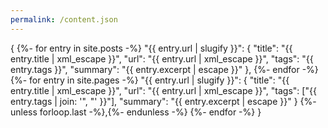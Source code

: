 ```yaml
---
permalink: /content.json
---
```

{
  {%- for entry in site.posts -%}
    "{{ entry.url | slugify }}": {
        "title": "{{ entry.title | xml_escape }}",
        "url": "{{ entry.url | xml_escape }}",
        "tags": "{{ entry.tags }}",
        "summary": "{{ entry.excerpt | escape }}"
    },
  {%- endfor -%}
  {%- for entry in site.pages -%}
    "{{ entry.url | slugify }}": {
        "title": "{{ entry.title | xml_escape }}",
        "url": "{{ entry.url | xml_escape }}",
        "tags": ["{{ entry.tags | join: '", "' }}"],
        "summary": "{{ entry.excerpt | escape }}"
    }
    {%- unless forloop.last -%},{%- endunless -%}
  {%- endfor -%}
}